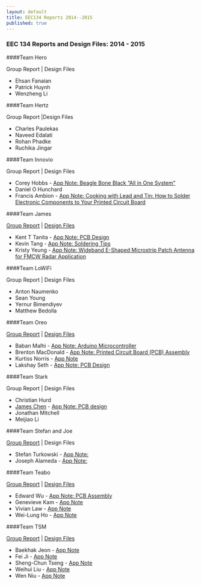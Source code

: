 ```yaml
---
layout: default
title: EEC134 Reports 2014--2015
published: true
---
```

### EEC 134 Reports and Design Files: 2014 - 2015

####Team Hero

Group Report \| Design Files 

* Ehsan Fanaian
* Patrick Huynh
* Wenzheng Li

####Team Hertz

Group Report \|Design Files

* Charles Paulekas
* Naveed Edalati
* Rohan Phadke
* Ruchika Jingar

####Team Innovio

Group Report \| Design Files

* Corey Hobbs - [App Note: Beagle Bone Black “All in One System”](/education/files/eec134-2014-2015/Team_Innovio/AN_Corey_Hobbs.pdf)
* Daniel O Hunchard
* Francis Ambion - [App Note: Cooking with Lead and Tin: How to Solder Electronic Components to Your Printed Circuit Board](/education/files/eec134-2014-2015/Team_Innovio/AN_Francis_Ambion.docx)

####Team James

[Group Report](/education/files/eec134-2014-2015/Team_James/Team_James_Report.docx) \| [Design Files](/education/files/eec134-2014-2015/Team_James/Team_James_Design_Files.docx)

* Kent T Tanita - [App Note: PCB Design](/education/files/eec134-2014-2015/Team_James/AN_Kent_Tanita.docx)
* Kevin Tang - [App Note: Soldering Tips](/education/files/eec134-2014-2015/Team_James/AN_Kevin_Tang.docx)
* Kristy Yeung - [App Note: Wideband E-Shaped Microstrip Patch Antenna for FMCW Radar Application](/education/files/eec134-2014-2015/Team_James/AN_Kristy_Yeung.docx)
 
####Team LoWiFi

Group Report \| Design Files

* Anton Naumenko
* Sean Young
* Yernur Bimendiyev
* Matthew Bedolla

####Team Oreo

[Group Report](/education/files/eec134-2014-2015/Team_Oreo/Team_Oreo_Report.doc) \| [Design Files](/education/files/eec134-2014-2015/Team_Oreo/Team_Oreo_Design_Files.zip)

* Baban Malhi - [App Note: Arduino Microcontroller](/education/files/eec134-2014-2015/Team_Oreo/AN_Baban_Malhi.pdf)
* Brenton MacDonald - [App Note: Printed Circuit Board (PCB) Assembly](/education/files/eec134-2014-2015/Team_Oreo/AN_Brenton_MacDonald.doc)
* Kurtiss Norris - [App Note](/education/files/eec134-2014-2015/Team_Oreo/AN_Kurt_Norris.doc)
* Lakshay Seth - [App Note: PCB Design](/education/files/eec134-2014-2015/Team_Oreo/AN_Lakshay_Seth.docx)

####Team Stark

Group Report \| Design Files

* Christian Hurd
* [James Chen](https://www.linkedin.com/pub/james-chen/a5/a80/3b9) - [App Note: PCB design](/education/files/eec134-2014-2015/Team_Stark/AN_James_Chen.pdf)
* Jonathan Mitchell
* Meijiao Li

####Team Stefan and Joe

[Group Report](/education/files/eec134-2014-2015/Team_Stefan_Joe/Team_Stefan_Joe_Report.pdf) \| Design Files

* Stefan Turkowski - [App Note:](/education/files/eec134-2014-2015/Team_Stefan_Joe/AN_Stefan.docx)
* Joseph Alameda - [App Note:](/education/files/eec134-2014-2015/Team_Stefan_Joe/AN_Joseph_Alameda.docx)

####Team Teabo

[Group Report](/education/files/eec134-2014-2015/Team_Teabo/Team_Teabo_Report.pdf) \| [Design Files](/education/files/eec134-2014-2015/Team_Teabo/Team_Teabo_Design_Files.zip)

* Edward Wu - [App Note: PCB Assembly](/education/files/eec134-2014-2015/Team_Teabo/AN_Edward_Wu.pdf)
* Genevieve Kam - [App Note](/education/files/eec134-2014-2015/Team_Teabo/AN_Genevieve_Kam.pdf)
* Vivian Law - [App Note](/education/files/eec134-2014-2015/Team_Teabo/AN_Vivian_Law.pdf)
* Wei-Lung Ho - [App Note](/education/files/eec134-2014-2015/Team_Teabo/AN_Weilung_Ho.pdf)

####Team TSM

[Group Report](/education/files/eec134-2014-2015/Team_TSM/Team_TSM_Report.pdf) \| [Design Files](/education/files/eec134-2014-2015/Team_TSM/Team_TSM_Design_Files.zip)

* Baekhak Jeon - [App Note](/education/files/eec134-2014-2015/Team_TSM/AN_Baekhak_Jeon.pdf)
* Fei Ji - [App Note](/education/files/eec134-2014-2015/Team_TSM/AN_Fei_Ji.pdf)
* Sheng-Chun Tseng - [App Note](/education/files/eec134-2014-2015/Team_TSM/AN_Sheng_Chun.pdf)
* Weihui Liu - [App Note](/education/files/eec134-2014-2015/Team_TSM/AN_Weihui_Liu.pdf)
* Wen Niu - [App Note](/education/files/eec134-2014-2015/Team_TSM/AN_Wen_Niu.pdf)
